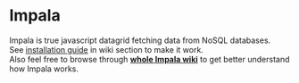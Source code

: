 # Impala
Impala is true javascript datagrid fetching data from NoSQL databases.<br>
See [installation guide](https://github.com/landrisek/Impala/wiki/Installation) in wiki section to make it work.<br>
Also feel free to browse through **[whole Impala wiki](https://github.com/landrisek/Impala/wiki)** to get better understand how Impala works.<br>
